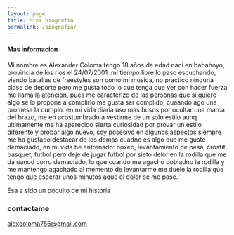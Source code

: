 ```yaml
---
layout: page
title: Mini biografia
permalink: /biografia/
---
```

#### Mas informacion

Mi nombre es Alexander Coloma tengo 18 años de edad naci en babahoyo, provincia de los rios el 24/07/2001 ,mi tiempo libre lo paso escuchando, viendo batallas de freestyles son como mi musica, no practico ninguna clase de deporte pero me gusta todo lo que tenga que ver con hacer fuerza me llama la atencion, pues me caracterizo de las personas que si quiere algo se lo propone a complirlo me gusta ser complido, cuaando ago una promesa la cumplo.
en mi vida diaria uso mas busos por ocultar una marca del brazo, me eh acostumbrado a vestirme de un solo estilo aunq ultimamente me ha aparecido sierta curiosidad por provar un estilo diferente y probar algo nuevo, soy posesivo en algunos aspectos siempre me ha gustado destacar de los demas cuadno es algo  que me guste demaciado, en mi vida he entrenado: boxeo, levantamiento de pesa, crosfit, basquet, futbol pero deje de jugar futbol por sieto delor en la rodilla que me da uanod corro demaciado, lo que cuando me agacho dobladno la rodilla y me mantengo agachado al memento de levantarme me duele la rodilla que tengo que esperar unos minutos aque el dolor se me pase.

Esa a sido un poquito de mi historia 
### contactame

[alexcoloma756@gmail.com](mailto:alexcoloma756@gmail.com)
